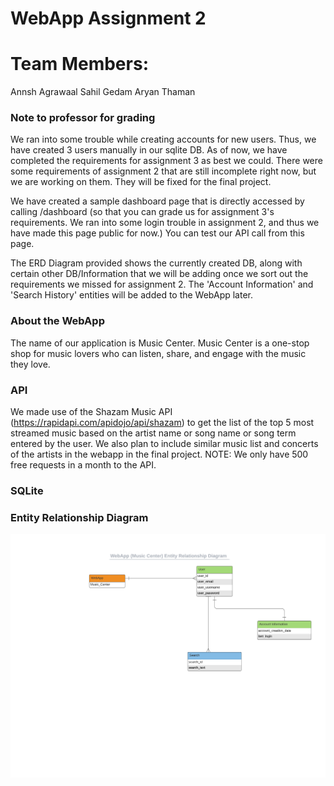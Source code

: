 # WebApp Assignment 2

# Team Members:
Annsh Agrawaal
Sahil Gedam
Aryan Thaman

### Note to professor for grading

We ran into some trouble while creating accounts for new users.
Thus, we have created 3 users manually in our sqlite DB.
As of now, we have completed the requirements for assignment 3 
as best we could. There were some requirements of assignment 2 
that are still incomplete right now, but we are working on them.
They will be fixed for the final project.

We have created a sample dashboard page that is directly accessed by calling /dashboard 
(so that you can grade us for assignment 3's requirements. We ran into some 
login trouble in assignment 2, and thus we have made this page public for now.)
You can test our API call from this page.

The ERD Diagram provided shows the currently created DB, along with
certain other DB/Information that we will be adding once we sort 
out the requirements we missed for assignment 2. The 'Account 
Information' and 'Search History' entities will be added to the 
WebApp later.


### About the WebApp
The name of our application is Music Center.
Music Center is a one-stop shop for music lovers who can listen, share, 
and engage with the music they love.

### API
We made use of the Shazam Music API (https://rapidapi.com/apidojo/api/shazam) to get the list of the top 5 most streamed music based on the artist name or song name or song term entered by the user. We also plan to include similar music list and concerts of the artists in the webapp in the final project. NOTE: We only have 500 free requests in a month to the API.

### SQLite

### Entity Relationship Diagram
![WebApp](WebApp_ERDiagram.png)
